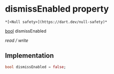 


# dismissEnabled property




    *[<Null safety>](https://dart.dev/null-safety)*


[bool](https://api.flutter.dev/flutter/dart-core/bool-class.html) dismissEnabled
  
_read / write_






## Implementation

```dart
bool dismissEnabled = false;


```







